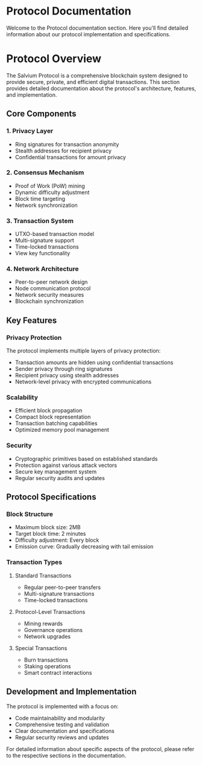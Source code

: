 # Protocol Documentation

Welcome to the Protocol documentation section. Here you'll find detailed information about our protocol implementation and specifications.

# Protocol Overview

The Salvium Protocol is a comprehensive blockchain system designed to provide secure, private, and efficient digital transactions. This section provides detailed documentation about the protocol's architecture, features, and implementation.

## Core Components

### 1. Privacy Layer
- Ring signatures for transaction anonymity
- Stealth addresses for recipient privacy
- Confidential transactions for amount privacy

### 2. Consensus Mechanism
- Proof of Work (PoW) mining
- Dynamic difficulty adjustment
- Block time targeting
- Network synchronization

### 3. Transaction System
- UTXO-based transaction model
- Multi-signature support
- Time-locked transactions
- View key functionality

### 4. Network Architecture
- Peer-to-peer network design
- Node communication protocol
- Network security measures
- Blockchain synchronization

## Key Features

### Privacy Protection
The protocol implements multiple layers of privacy protection:
- Transaction amounts are hidden using confidential transactions
- Sender privacy through ring signatures
- Recipient privacy using stealth addresses
- Network-level privacy with encrypted communications

### Scalability
- Efficient block propagation
- Compact block representation
- Transaction batching capabilities
- Optimized memory pool management

### Security
- Cryptographic primitives based on established standards
- Protection against various attack vectors
- Secure key management system
- Regular security audits and updates

## Protocol Specifications

### Block Structure
- Maximum block size: 2MB
- Target block time: 2 minutes
- Difficulty adjustment: Every block
- Emission curve: Gradually decreasing with tail emission

### Transaction Types
1. Standard Transactions
   - Regular peer-to-peer transfers
   - Multi-signature transactions
   - Time-locked transactions

2. Protocol-Level Transactions
   - Mining rewards
   - Governance operations
   - Network upgrades

3. Special Transactions
   - Burn transactions
   - Staking operations
   - Smart contract interactions

## Development and Implementation

The protocol is implemented with a focus on:
- Code maintainability and modularity
- Comprehensive testing and validation
- Clear documentation and specifications
- Regular security reviews and updates

For detailed information about specific aspects of the protocol, please refer to the respective sections in the documentation.
